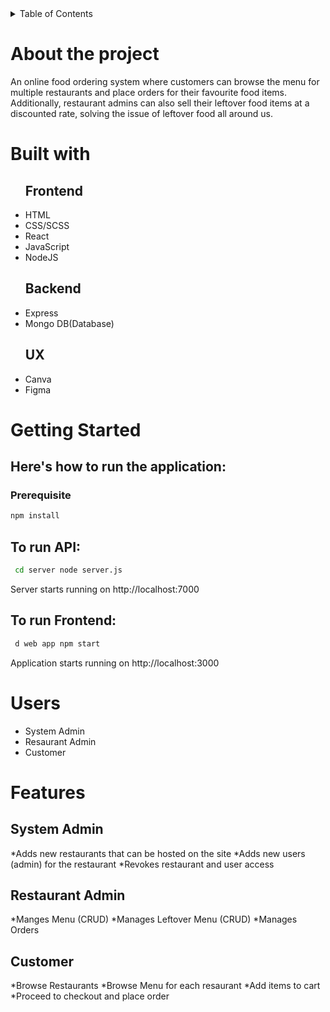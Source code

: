 <details>
<summary>Table of Contents</summary>
<!--All you need is a blank line-->
<ol>
<li>About the project</li>
<li>Built with</li>
<li>Getting Started</li>
<li>Users</li>
<li>Features</li>
<li>Visual preview</li>
<li>Contact Me</li>

</ol>
    
</details>

# About the project
An online food ordering system where customers can browse the menu for multiple restaurants and place orders for their favourite food items. Additionally, restaurant admins can also sell their leftover food items at a discounted rate, solving the issue of leftover food all around us. 


# Built with
<ul>

## Frontend
<li>HTML</li>
<li>CSS/SCSS</li>
<li>React</li>
<li>JavaScript</li>
<li>NodeJS</li>



## Backend
<li>Express</li>
<li>Mongo DB(Database)</li>



## UX
<li>Canva</li>
<li>Figma</li>

</ul>

# Getting Started
## Here's how to run the application:

### Prerequisite
```sh
npm install
```

## To run API: 

  ```sh
   cd server node server.js 
  ```


Server starts running on http://localhost:7000

<h2>To run Frontend:</h2> 

  ```sh
   d web app npm start
  ```


Application starts running on http://localhost:3000
</ul>



# Users
<ul>
<li>System Admin</li>
<li>Resaurant Admin</li>
<li>Customer</li>
</ul>

# Features

## System Admin 
*Adds new restaurants that can be hosted on the site
*Adds new users (admin) for the restaurant
*Revokes restaurant and user access 

## Restaurant Admin 
*Manges Menu (CRUD)
*Manages Leftover Menu (CRUD)
*Manages Orders 

## Customer
*Browse Restaurants
*Browse Menu for each resaurant
*Add items to cart
*Proceed to checkout and place order
